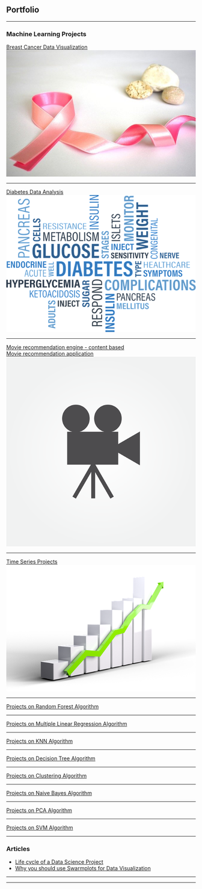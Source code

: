 ## Portfolio

---

### Machine Learning Projects 

[Breast Cancer Data Visualization](https://medium.com/p/5d719dab0ae4)
<img src="images/pink-ribbon-gf2c5bfc32_640.jpg"/>

---
[Diabetes Data Analysis](https://github.com/DebanjaliBasu/Diabetes-data-analysis)
<img src="images/diabetes-gcf63f357b_640.png"/>

---
[Movie recommendation engine - content based](https://www.kaggle.com/code/debanjalibasu/easy-movie-recommendation-engine-content-based)<br>
[Movie recommendation application](https://movie-recommend-basu.herokuapp.com/)
<img src="images/camera-g4183d3731_640.png"/>

---

[Time Series Projects](https://github.com/DebanjaliBasu/Projects-Data-science/tree/main/Time%20series/forecasting)
<img src="images/growth-g23cff77c4_640.png"/>

---

[Projects on Random Forest Algorithm](https://github.com/DebanjaliBasu/Projects-Data-science/tree/main/Machine%20Learning%20Projects/Random%20Forest)

---

[Projects on Multiple Linear Regression Algorithm](https://github.com/DebanjaliBasu/Projects-Data-science/tree/main/Machine%20Learning%20Projects/MLR)

---

[Projects on KNN Algorithm](https://github.com/DebanjaliBasu/Projects-Data-science/tree/main/Machine%20Learning%20Projects/KNN)

---

[Projects on Decision Tree Algorithm](https://github.com/DebanjaliBasu/Projects-Data-science/tree/main/Machine%20Learning%20Projects/Decision%20Tree)

---

[Projects on Clustering Algorithm](https://github.com/DebanjaliBasu/Projects-Data-science/tree/main/Machine%20Learning%20Projects/Clustering)

---

[Projects on Naive Bayes Algorithm](https://github.com/DebanjaliBasu/Projects-Data-science/tree/main/Machine%20Learning%20Projects/Naive%20bayes)

---

[Projects on PCA Algorithm](https://github.com/DebanjaliBasu/Projects-Data-science/tree/main/Machine%20Learning%20Projects/PCA)

---

[Projects on SVM Algorithm](https://github.com/DebanjaliBasu/Projects-Data-science/tree/main/Machine%20Learning%20Projects/SVM)

---




### Articles

- [Life cycle of a Data Science Project](https://medium.com/p/87a370e9f91f)
- [Why you should use Swarmplots for Data Visualization](https://debanjalibasu.medium.com/why-you-should-use-swarmplots-for-data-visualization-58ee9c832a92)


---




---

<!-- Remove above link if you don't want to attibute -->
